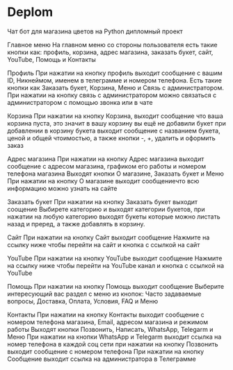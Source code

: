# Deplom
Чат бот для магазина цветов на Python дипломный проект

Главное меню
На главном меню со стороны пользователя есть такие кнопки как: профиль, корзина, адрес магазина, заказать букет, сайт, YouTube, Помощь и Контакты

Профиль
При нажатии на кнопку профиль выходит сообщение с вашим ID, Никнеймом, именем в телеграмме и номером телефона. Есть такие кнопки как Заказать букет, Корзина, Меню и Связь с администратором.
При нажатии на кнопку связь с администратором можно связаться с администратором с помощью звонка или в чате

Корзина
При нажатии на кнопку Корзина, выходит сообщение что ваша корзина пуста, это значит в вашу корзину вы ещё не добавили букет
при добавлении в корзину букета выходит сообщение с названием букета, ценой и общей чтоимостью, а также кнопки -, +, удалить и оформить заказ

Адрес магазина
При нажатии на кнопку Адрес магазина выходит сообщение с адресом магазина, графиком его работы и номером телефона магазина
Выходят кнопки О магазине, Заказать букет и Меню
При нажатии на кнопку О магазине выходит сообщениечто всю информацию можно узнать на сайте

Заказать букет
При нажатии на кнопку Заказать букет выходит соощение Выбирете категорию и выходят категории букетов, при нажатии на любую категорию выходят букеты которые можно листать назад и преред, а также добавлять в корзину.

Сайт
При нажатии на кнопку Сайт выходит сообщение Нажмите на ссылку ниже чтобы перейти на сайт и кнопка с ссылкой на сайт

YouTube
При нажатии на кнопку YouTube выходит сообщение Нажмите на ссылку ниже чтобы перейти на YouTube канал и кнопка с ссылкой на YouTube

Помощь
При нажатии на кнопку Помощь выходит сообщение Выберите интересующий вас раздел с меню из кнопок: Часто задаваемые вопросы, Доставка, Оплата, Условия, FAQ и Меню

Контакты
При нажатии на кнопку Контакты выходит сообщение с номером телефона магазина, Email, адресом магазина и режимом работы
Выходят кнопки Позвонить, Написать, WhatsApp, Telegarm и Меню
При нажатии на кнопки WhatsApp и Telegarm выходит ссылка на номер телефона в каждой соц сети
при нажатии на кнопку Позвонить выходит сообщение с номером телефона
При нажатии на кнопку Сообщение выходит ссылка на администратора в Телеграмме
